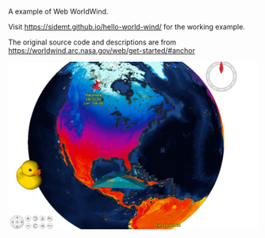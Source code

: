 A example of Web WorldWind.

Visit https://sidemt.github.io/hello-world-wind/ for the working example.

The original source code and descriptions are from https://worldwind.arc.nasa.gov/web/get-started/#anchor

![Screenshot of the example](screenshot.png)
